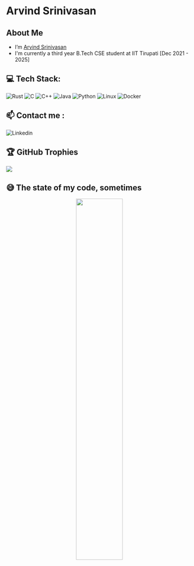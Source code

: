 # Arvind Srinivasan


## About Me

-   I’m [Arvind Srinivasan](https://github.com/Hraelzyr)
-   I'm currently a third year B.Tech CSE student at IIT Tirupati [Dec 2021 - 2025]

## 💻 Tech Stack:
![Rust](https://img.shields.io/badge/rust-%23E34F26.svg?style=for-the-badge&logo=Rust&logoColor=white) ![C](https://img.shields.io/badge/c-%2300599C.svg?style=for-the-badge&logo=c&logoColor=white) ![C++](https://img.shields.io/badge/c++-%2300599C.svg?style=for-the-badge&logo=c%2B%2B&logoColor=white) ![Java](https://img.shields.io/badge/java-%23ED8B00.svg?style=for-the-badge&logo=java&logoColor=white) ![Python](https://img.shields.io/badge/python-3670A0?style=for-the-badge&logo=python&logoColor=ffdd54) ![Linux](https://img.shields.io/badge/Linux-FCC624?style=for-the-badge&logo=linux&logoColor=black) ![Docker](https://img.shields.io/badge/docker-%230db7ed.svg?style=for-the-badge&logo=docker&logoColor=white)


## 📫 Contact me :

![Linkedin](https://www.linkedin.com/in/arvind-srinivas4n/)

## 🏆 GitHub Trophies
![](https://github-profile-trophy.vercel.app/?username=Hraelzyr&theme=radical&no-frame=false&no-bg=true&margin-w=4)

## 😅 The state of my code, sometimes

<div id="header" align="center">
  <img src="https://media.giphy.com/media/v1.Y2lkPTc5MGI3NjExZTBxdjUzZTRnbXRjemM2cm1jZGExMWI5ZTVrMTM3N2thbHFtcXlteiZlcD12MV9pbnRlcm5hbF9naWZfYnlfaWQmY3Q9cw/JR7iS0j2YwfW9mopu3/giphy.gif" width="50%" height="50%" frameBorder="0" />
</div>

<!--
**Hraelzyr/Hraelzyr** is a ✨ _special_ ✨ repository because its `README.md` (this file) appears on your GitHub profile.

Here are some ideas to get you started:

- 🔭 I’m currently working on ...
- 🌱 I’m currently learning ...
- 👯 I’m looking to collaborate on ...
- 🤔 I’m looking for help with ...
- 💬 Ask me about ...
- 📫 How to reach me: ...
- 😄 Pronouns: ...
- ⚡ Fun fact: ...
-->
